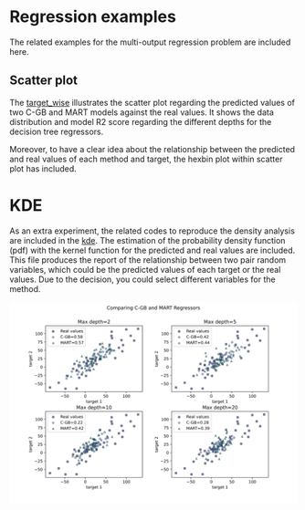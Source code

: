 # Regression examples
The related examples for the multi-output regression problem are included here. 

## Scatter plot

The [target_wise](target_wise.py) illustrates the scatter plot regarding the predicted values of two C-GB and MART models against the real values. 
It shows the data distribution and model R2 score regarding the different depths for the decision tree regressors. 

Moreover, to have a clear idea about the relationship between the predicted and real values of each method and target, the hexbin plot within scatter plot has included.

# KDE

As an extra experiment, the related codes to reproduce the density analysis are included in the [kde](kde.py). The estimation of the probability density function (pdf) with the kernel function for the predicted and real values are included. This file produces the report of the relationship between two pair random variables, which could be the predicted values of each target or the real values. Due to the decision, you could select different variables for the method. 


![![Regression](https://github.com/samanemami/C_GB-EX/blob/main/docs/Scatter_regression.jpg)](https://github.com/samanemami/C_GB-EX/blob/main/docs/Scatter_regression.jpg)


